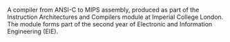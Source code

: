 A compiler from ANSI-C to MIPS assembly, produced as part of the Instruction Architectures and Compilers module at Imperial College London. The module forms part of the second year of Electronic and Information Engineering (EIE).
